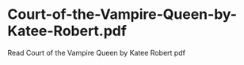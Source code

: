 # Court-of-the-Vampire-Queen-by-Katee-Robert.pdf
Read Court of the Vampire Queen by Katee Robert pdf
